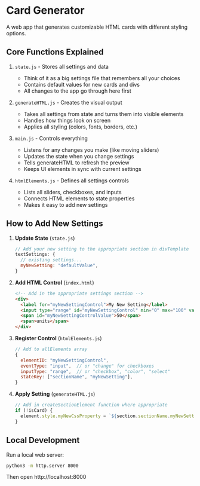 # Card Generator

A web app that generates customizable HTML cards with different styling options.

## Core Functions Explained

1. `state.js` - Stores all settings and data

   - Think of it as a big settings file that remembers all your choices
   - Contains default values for new cards and divs
   - All changes to the app go through here first

2. `generateHTML.js` - Creates the visual output

   - Takes all settings from state and turns them into visible elements
   - Handles how things look on screen
   - Applies all styling (colors, fonts, borders, etc.)

3. `main.js` - Controls everything

   - Listens for any changes you make (like moving sliders)
   - Updates the state when you change settings
   - Tells generateHTML to refresh the preview
   - Keeps UI elements in sync with current settings

4. `htmlElements.js` - Defines all settings controls
   - Lists all sliders, checkboxes, and inputs
   - Connects HTML elements to state properties
   - Makes it easy to add new settings

## How to Add New Settings

1. **Update State** (`state.js`)

   ```javascript
   // Add your new setting to the appropriate section in divTemplate
   textSettings: {
     // existing settings...
     myNewSetting: "defaultValue",
   }
   ```

2. **Add HTML Control** (`index.html`)

   ```html
   <!-- Add in the appropriate settings section -->
   <div>
     <label for="myNewSettingControl">My New Setting</label>
     <input type="range" id="myNewSettingControl" min="0" max="100" value="50" />
     <span id="myNewSettingControlValue">50</span>
     <span>units</span>
   </div>
   ```

3. **Register Control** (`htmlElements.js`)

   ```javascript
   // Add to allElements array
   {
     elementID: "myNewSettingControl",
     eventType: "input",  // or "change" for checkboxes
     inputType: "range",  // or "checkbox", "color", "select"
     stateKey: ["sectionName", "myNewSetting"],
   }
   ```

4. **Apply Setting** (`generateHTML.js`)
   ```javascript
   // Add in createSectionElement function where appropriate
   if (!isCard) {
     element.style.myNewCssProperty = `${section.sectionName.myNewSetting}unit`;
   }
   ```

## Local Development

Run a local web server:

```bash
python3 -m http.server 8000
```

Then open http://localhost:8000
